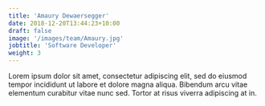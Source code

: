 ```yaml
---
title: 'Amaury Dewaersegger'
date: 2018-12-20T13:44:23+10:00
draft: false
image: '/images/team/Amaury.jpg'
jobtitle: 'Software Developer'
weight: 3
---
```


Lorem ipsum dolor sit amet, consectetur adipiscing elit, sed do eiusmod tempor incididunt ut labore et dolore magna aliqua. Bibendum arcu vitae elementum curabitur vitae nunc sed. Tortor at risus viverra adipiscing at in.

